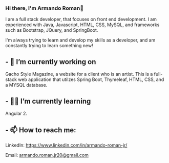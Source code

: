 ### Hi there, I'm Armando Roman👋

I am a full stack developer, that focuses on front end development. I am experienced with Java, Javascript, HTML, CSS, MySQL, and frameworks such as Bootstrap, JQuery, and SpringBoot.

I'm always trying to learn and develop my skills as a developer, and am constantly trying to learn something new!

## - 🔭 I’m currently working on 

  Gacho Style Magazine, a website for a client who is an artist. This is a full-stack web application that utilzes Spring Boot, Thymeleaf, HTML, CSS, and a MYSQL     database. 

## - 👨‍💻 I’m currently learning 

  Angular 2.

## - 📫 How to reach me: 

  LinkedIn: https://www.linkedin.com/in/armando-roman-jr/
  
  Email: armando.roman.jr20@gmail.com
  


